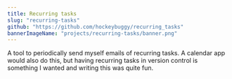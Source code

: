 ```yaml
---
title: Recurring tasks
slug: "recurring-tasks"
github: "https://github.com/hockeybuggy/recurring_tasks"
bannerImageName: "projects/recurring-tasks/banner.png"
---
```


A tool to periodically send myself emails of recurring tasks. A calendar app
would also do this, but having recurring tasks in version control is something
I wanted and writing this was quite fun.

<!-- end -->

